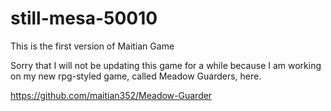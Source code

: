 # still-mesa-50010
This is the first version of Maitian Game


Sorry that I will not be updating this game for a while because I am working on my new rpg-styled game, called Meadow Guarders, here.

https://github.com/maitian352/Meadow-Guarder
